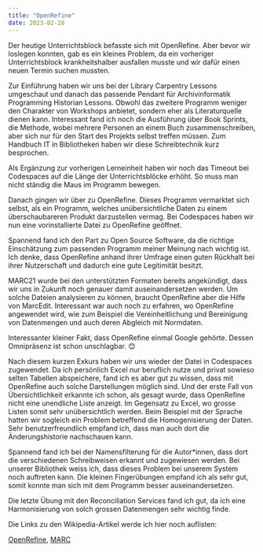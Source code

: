 ```yaml
---
title: "OpenRefine"
date: 2023-02-28
---
```


Der heutige Unterrichtsblock befasste sich mit OpenRefine. Aber bevor wir loslegen konnten, gab es ein kleines Problem, da ein vorheriger Unterrichtsblock krankheitshalber ausfallen musste und wir dafür einen neuen Termin suchen mussten.

Zur Einführung haben wir uns bei der Library Carpentry Lessons umgeschaut und danach das passende Pendant für Archivinformatik Programming Historian Lessons. Obwohl das zweitere Programm weniger den Charakter von Workshops anbietet, sondern eher als Literaturquelle dienen kann. Interessant fand ich noch die Ausführung über Book Sprints, die Methode, wobei mehrere Personen an einem Buch zusammenschreiben, aber sich nur für den Start des Projekts selbst treffen müssen. Zum Handbuch IT in Bibliotheken haben wir diese Schreibtechnik kurz besprochen.

Als Ergänzung zur vorherigen Lerneinheit haben wir noch das Timeout bei Codespaces auf die Länge der Unterrichtsblöcke erhöht. So muss man nicht ständig die Maus im Programm bewegen.

Danach gingen wir über zu OpenRefine. Dieses Programm vermarktet sich selbst, als ein Programm, welches unübersichtliche Daten zu einem überschaubareren Produkt darzustellen vermag. Bei Codespaces haben wir nun eine vorinstallierte Datei zu OpenRefine geöffnet.

Spannend fand ich den Part zu Open Source Software, da die richtige Einschätzung zum passenden Programm meiner Meinung nach wichtig ist. Ich denke, dass OpenRefine anhand ihrer Umfrage einen guten Rückhalt bei ihrer Nutzerschaft und dadurch eine gute Legitimität besitzt.

MARC21 wurde bei den unterstützten Formaten bereits angekündigt, dass wir uns in Zukunft noch genauer damit auseinandersetzen werden. Um solche Dateien analysieren zu können, braucht OpenRefine aber die Hilfe von MarcEdit. Interessant war auch noch zu erfahren, wo OpenRefine angewendet wird, wie zum Beispiel die Vereinheitlichung und Bereinigung von Datenmengen und auch deren Abgleich mit Normdaten.

Interessanter kleiner Fakt, dass OpenRefine einmal Google gehörte. Dessen Omnipräsenz ist schon unschlagbar. 😊

Nach diesem kurzen Exkurs haben wir uns wieder der Datei in Codespaces zugewendet. Da ich persönlich Excel nur beruflich nutze und privat sowieso selten Tabellen abspeichere, fand ich es aber gut zu wissen, dass mit OpenRefine auch solche Darstellungen möglich sind. Und der erste Fall von Übersichtlichkeit erkannte ich schon, als gesagt wurde, dass OpenRefine nicht eine unendliche Liste anzeigt. Im Gegensatz zu Excel, wo grosse Listen somit sehr unübersichtlich werden. Beim Beispiel mit der Sprache hatten wir sogleich ein Problem betreffend die Homogenisierung der Daten. Sehr benutzerfreundlich empfand ich, dass man auch dort die Änderungshistorie nachschauen kann.

Spannend fand ich bei der Namensfilterung für die Autor*innen, dass dort die verschiedenen Schreibweisen erkannt und zugewiesen werden. Bei unserer Bibliothek weiss ich, dass dieses Problem bei unserem System noch auftreten kann. Die kleinen Fingerübungen empfand ich als sehr gut, somit konnte man sich mit dem Programm besser auseinandersetzen.

Die letzte Übung mit den Reconciliation Services fand ich gut, da ich eine Harmonisierung von solch grossen Datenmengen sehr wichtig finde.

Die Links zu den Wikipedia-Artikel werde ich hier noch auflisten:

[OpenRefine](https://de.wikipedia.org/wiki/OpenRefine),
[MARC](https://de.wikipedia.org/wiki/Machine-Readable_Cataloging)

